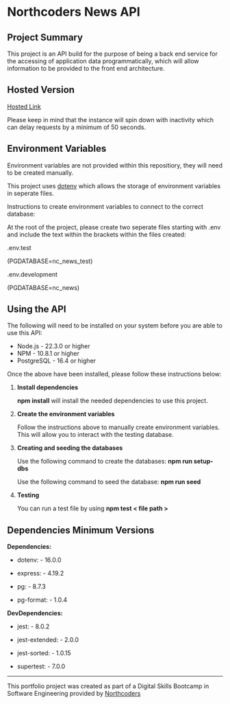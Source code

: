 # Northcoders News API

## Project Summary

This project is an API build for the purpose of being a back end service for the accessing of application data programmatically, which will allow information to be provided to the front end architecture.

## Hosted Version

[Hosted Link](https://joe-b-nc-news.onrender.com)

Please keep in mind that the instance will spin down with inactivity which can delay requests by a minimum of 50 seconds.

## Environment Variables

Environment variables are not provided within this repositiory, they will need to be created manually.

This project uses [dotenv](https://www.npmjs.com/package/dotenv) which allows the storage of environment variables in seperate files.

Instructions to create environment variables to connect to the correct database:

At the root of the project, please create two seperate files starting with .env and include the text within the brackets within the files created:

.env.test

(PGDATABASE=nc_news_test)

.env.development

(PGDATABASE=nc_news)

## Using the API

The following will need to be installed on your system before you are able to use this API:

- Node.js - 22.3.0 or higher
- NPM - 10.8.1 or higher
- PostgreSQL - 16.4 or higher

Once the above have been installed, please follow these instructions below:

1. **Install dependencies**

   **npm install** will install the needed dependencies to use this project.

2. **Create the environment variables**

   Follow the instructions above to manually create environment variables. This will allow you to interact with the testing database.

3. **Creating and seeding the databases**

   Use the following command to create the databases: **npm run setup-dbs**

   Use the following command to seed the database: **npm run seed**

4. **Testing**

   You can run a test file by using **npm test < file path >**

## Dependencies Minimum Versions

**Dependencies:**

- dotenv: - 16.0.0

- express: - 4.19.2

- pg: - 8.7.3

- pg-format: - 1.0.4

**DevDependencies:**

- jest: - 8.0.2

- jest-extended: - 2.0.0

- jest-sorted: - 1.0.15

- supertest: - 7.0.0

---

This portfolio project was created as part of a Digital Skills Bootcamp in Software Engineering provided by [Northcoders](https://northcoders.com/)
